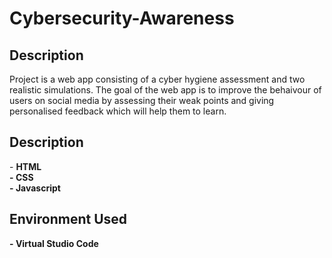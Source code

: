 # Cybersecurity-Awareness
<h2>Description</h2>
Project is a web app consisting of a cyber hygiene assessment and two realistic simulations. The goal of the web app is to improve the behaivour of users on social media by assessing their weak points and giving personalised feedback which will help them to learn.
<br />

<h2>Description</h2>
- <b>HTML</br />
- <b>CSS</br />
- <b>Javascript</b>

<h2>Environment Used</h2>
- <b>Virtual Studio Code</b>
